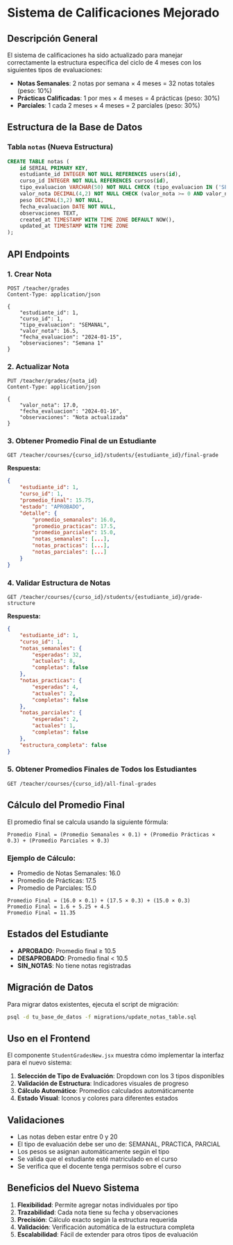# Sistema de Calificaciones Mejorado

## Descripción General

El sistema de calificaciones ha sido actualizado para manejar correctamente la estructura específica del ciclo de 4 meses con los siguientes tipos de evaluaciones:

- **Notas Semanales**: 2 notas por semana × 4 meses = 32 notas totales (peso: 10%)
- **Prácticas Calificadas**: 1 por mes × 4 meses = 4 prácticas (peso: 30%)
- **Parciales**: 1 cada 2 meses × 4 meses = 2 parciales (peso: 30%)

## Estructura de la Base de Datos

### Tabla `notas` (Nueva Estructura)

```sql
CREATE TABLE notas (
    id SERIAL PRIMARY KEY,
    estudiante_id INTEGER NOT NULL REFERENCES users(id),
    curso_id INTEGER NOT NULL REFERENCES cursos(id),
    tipo_evaluacion VARCHAR(50) NOT NULL CHECK (tipo_evaluacion IN ('SEMANAL', 'PRACTICA', 'PARCIAL')),
    valor_nota DECIMAL(4,2) NOT NULL CHECK (valor_nota >= 0 AND valor_nota <= 20),
    peso DECIMAL(3,2) NOT NULL,
    fecha_evaluacion DATE NOT NULL,
    observaciones TEXT,
    created_at TIMESTAMP WITH TIME ZONE DEFAULT NOW(),
    updated_at TIMESTAMP WITH TIME ZONE
);
```

## API Endpoints

### 1. Crear Nota
```http
POST /teacher/grades
Content-Type: application/json

{
    "estudiante_id": 1,
    "curso_id": 1,
    "tipo_evaluacion": "SEMANAL",
    "valor_nota": 16.5,
    "fecha_evaluacion": "2024-01-15",
    "observaciones": "Semana 1"
}
```

### 2. Actualizar Nota
```http
PUT /teacher/grades/{nota_id}
Content-Type: application/json

{
    "valor_nota": 17.0,
    "fecha_evaluacion": "2024-01-16",
    "observaciones": "Nota actualizada"
}
```

### 3. Obtener Promedio Final de un Estudiante
```http
GET /teacher/courses/{curso_id}/students/{estudiante_id}/final-grade
```

**Respuesta:**
```json
{
    "estudiante_id": 1,
    "curso_id": 1,
    "promedio_final": 15.75,
    "estado": "APROBADO",
    "detalle": {
        "promedio_semanales": 16.0,
        "promedio_practicas": 17.5,
        "promedio_parciales": 15.0,
        "notas_semanales": [...],
        "notas_practicas": [...],
        "notas_parciales": [...]
    }
}
```

### 4. Validar Estructura de Notas
```http
GET /teacher/courses/{curso_id}/students/{estudiante_id}/grade-structure
```

**Respuesta:**
```json
{
    "estudiante_id": 1,
    "curso_id": 1,
    "notas_semanales": {
        "esperadas": 32,
        "actuales": 8,
        "completas": false
    },
    "notas_practicas": {
        "esperadas": 4,
        "actuales": 2,
        "completas": false
    },
    "notas_parciales": {
        "esperadas": 2,
        "actuales": 1,
        "completas": false
    },
    "estructura_completa": false
}
```

### 5. Obtener Promedios Finales de Todos los Estudiantes
```http
GET /teacher/courses/{curso_id}/all-final-grades
```

## Cálculo del Promedio Final

El promedio final se calcula usando la siguiente fórmula:

```
Promedio Final = (Promedio Semanales × 0.1) + (Promedio Prácticas × 0.3) + (Promedio Parciales × 0.3)
```

### Ejemplo de Cálculo:

- Promedio de Notas Semanales: 16.0
- Promedio de Prácticas: 17.5  
- Promedio de Parciales: 15.0

```
Promedio Final = (16.0 × 0.1) + (17.5 × 0.3) + (15.0 × 0.3)
Promedio Final = 1.6 + 5.25 + 4.5
Promedio Final = 11.35
```

## Estados del Estudiante

- **APROBADO**: Promedio final ≥ 10.5
- **DESAPROBADO**: Promedio final < 10.5
- **SIN_NOTAS**: No tiene notas registradas

## Migración de Datos

Para migrar datos existentes, ejecuta el script de migración:

```bash
psql -d tu_base_de_datos -f migrations/update_notas_table.sql
```

## Uso en el Frontend

El componente `StudentGradesNew.jsx` muestra cómo implementar la interfaz para el nuevo sistema:

1. **Selección de Tipo de Evaluación**: Dropdown con los 3 tipos disponibles
2. **Validación de Estructura**: Indicadores visuales de progreso
3. **Cálculo Automático**: Promedios calculados automáticamente
4. **Estado Visual**: Iconos y colores para diferentes estados

## Validaciones

- Las notas deben estar entre 0 y 20
- El tipo de evaluación debe ser uno de: SEMANAL, PRACTICA, PARCIAL
- Los pesos se asignan automáticamente según el tipo
- Se valida que el estudiante esté matriculado en el curso
- Se verifica que el docente tenga permisos sobre el curso

## Beneficios del Nuevo Sistema

1. **Flexibilidad**: Permite agregar notas individuales por tipo
2. **Trazabilidad**: Cada nota tiene su fecha y observaciones
3. **Precisión**: Cálculo exacto según la estructura requerida
4. **Validación**: Verificación automática de la estructura completa
5. **Escalabilidad**: Fácil de extender para otros tipos de evaluación
